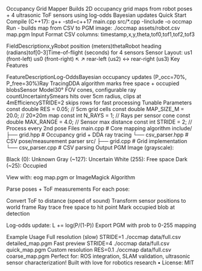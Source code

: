 Occupancy Grid Mapper
Builds 2D occupancy grid maps from robot poses + 4 ultrasonic ToF sensors using log-odds Bayesian updates
Quick Start
Compile (C++17):
g++ -std=c++17 main.cpp src/*.cpp -Iinclude -o occmap
Run - builds map from CSV to PGM image:
./occmap assets/robot.csv map.pgm
Input Format
CSV columns: timestamp,x,y,theta,tof0,tof1,tof2,tof3





















FieldDescriptionx,yRobot position (meters)thetaRobot heading (radians)tof[0-3]Time-of-flight (seconds) for 4 sensors
Sensor Layout:
us1 (front-left)    us0 (front-right)
↖️               ↗️
rear-left (us2)  ↔  rear-right (us3)
Key Features





























FeatureDescriptionLog-OddsBayesian occupancy updates (P_occ=70%, P_free=30%)Ray TracingDDA algorithm marks free space + occupied blobsSensor Model30° FOV cones, configurable ray countUncertaintySmears hits over 5cm radius, clips at 4mEfficiencySTRIDE=2 skips rows for fast processing
Tunable Parameters
const double RES        = 0.05;  // 5cm grid cells
const double MAP_SIZE_M = 20.0;  // 20×20m map
const int    N_RAYS     = 1;     // Rays per sensor cone
const double MAX_RANGE  = 4.0;   // Sensor max distance
const int    STRIDE     = 2;     // Process every 2nd pose
Files
main.cpp          # Core mapping algorithm
include/
├── grid.hpp      # Occupancy grid + DDA ray tracing
└── csv_parser.hpp # CSV pose/measurement parser
src/
├── grid.cpp      # Grid implementation
└── csv_parser.cpp # CSV parsing
Output
PGM Image (grayscale):

Black (0): Unknown
Gray (~127): Uncertain
White (255): Free space
Dark (~25): Occupied

View with: eog map.pgm or ImageMagick
Algorithm

Parse poses + ToF measurements
For each pose:

Convert ToF to distance (speed of sound)
Transform sensor positions to world frame
Ray trace free space to hit point
Mark occupied blob at detection


Log-odds update: L += log(P/(1-P))
Export PGM with prob to 0-255 mapping

Example Usage
Full resolution (slow)
STRIDE=1 ./occmap data/full.csv detailed_map.pgm
Fast preview
STRIDE=4 ./occmap data/full.csv quick_map.pgm
Custom resolution
RES=0.1 ./occmap data/full.csv coarse_map.pgm
Perfect for: ROS integration, SLAM validation, ultrasonic sensor characterization!
Built with love for robotics research • License: MIT